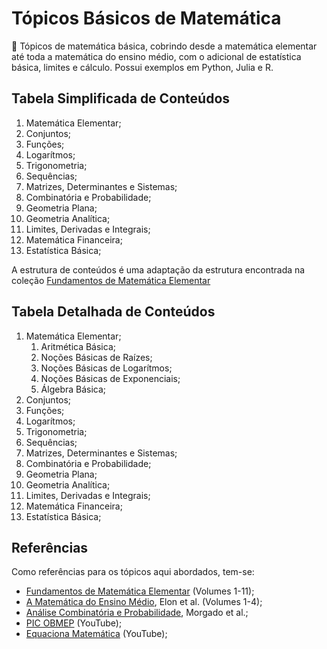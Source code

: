 # Tópicos Básicos de Matemática

🧉 Tópicos de matemática básica, cobrindo desde a matemática elementar até toda a matemática do ensino médio, com o adicional de estatística básica, limites e cálculo. Possui exemplos em Python, Julia e R.

## Tabela Simplificada de Conteúdos

1. Matemática Elementar;
2. Conjuntos;
3. Funções;
4. Logarítmos;
5. Trigonometria;
6. Sequências;
7. Matrizes, Determinantes e Sistemas;
8. Combinatória e Probabilidade;
9. Geometria Plana;
10. Geometria Analítica;
11. Limites, Derivadas e Integrais;
12. Matemática Financeira;
13. Estatística Básica;

A estrutura de conteúdos é uma adaptação da estrutura encontrada na coleção [Fundamentos de Matemática Elementar](https://www.amazon.com.br/Fundamentos-Matem%C3%A1tica-Elementar-Gelson-Murakami/dp/8535716807)

## Tabela Detalhada de Conteúdos

1. Matemática Elementar;
    1. Aritmética Básica;
    2. Noções Básicas de Raízes;
    3. Noções Básicas de Logarítmos;
    4. Noções Básicas de Exponenciais;
    5. Álgebra Básica;
2. Conjuntos;
3. Funções;
4. Logarítmos;
5. Trigonometria;
6. Sequências;
7. Matrizes, Determinantes e Sistemas;
8. Combinatória e Probabilidade;
9. Geometria Plana;
10. Geometria Analítica;
11. Limites, Derivadas e Integrais;
12. Matemática Financeira;
13. Estatística Básica;

## Referências
Como referências para os tópicos aqui abordados, tem-se:
- [Fundamentos de Matemática Elementar](https://www.amazon.com.br/Fundamentos-Matem%C3%A1tica-Elementar-Gelson-Murakami/dp/8535716807) (Volumes 1-11);
- [A Matemática do Ensino Médio](https://loja.sbm.org.br/a-matematica-do-ensino-medio-volume-1.html), Elon et al. (Volumes 1-4);
- [Análise Combinatória e Probabilidade](https://loja.sbm.org.br/analise-combinatoria-e-probabilidade.html), Morgado et al.;
- [PIC OBMEP](https://www.youtube.com/@PICOBMEP) (YouTube);
- [Equaciona Matemática](https://www.youtube.com/@equacionamatematica) (YouTube);
